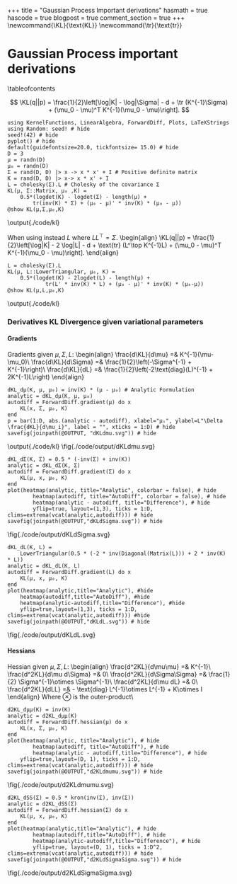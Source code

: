 +++
title = "Gaussian Process Important derivations"
hasmath = true
hascode = true
blogpost = true
comment_section = true
+++
\newcommand{\KL}{\text{KL}}
\newcommand{\tr}{\text{tr}}
# Gaussian Process important derivations

\tableofcontents <!-- you can use \toc as well -->


$$
	\KL(q||p) = \frac{1}{2}\left[\log|K| - \log|\Sigma| - d + \tr (K^{-1}\Sigma) + (\mu_0 - \mu)^T K^{-1}(\mu_0 - \mu)\right].
$$



```julia:./code/kl
using KernelFunctions, LinearAlgebra, ForwardDiff, Plots, LaTeXStrings
using Random: seed! # hide
seed!(42) # hide
pyplot() # hide
default(guidefontsize=20.0, tickfontsize= 15.0) # hide
D = 3
μ = randn(D)
μ₀ = randn(D)
Σ = rand(D, D) |> x -> x * x' + I # Positive definite matrix
K = rand(D, D) |> x-> x * x' + I
L = cholesky(Σ).L # Cholesky of the covariance Σ
KL(μ, Σ::Matrix, μ₀ ,K) =
	0.5*(logdet(K) - logdet(Σ) - length(μ) +
		tr(inv(K) * Σ) + (μ₀ - μ)' * inv(K) * (μ₀ - μ))
@show KL(μ,Σ,μ₀,K)
```

\output{./code/kl}

When using instead $L$ where $LL^\top = \Sigma$.
\begin{align}
\KL(q||p) = \frac{1}{2}\left[\log|K| - 2 \log|L| - d + \text{tr} (L^\top K^{-1}L) + (\mu_0 - \mu)^T K^{-1}(\mu_0 - \mu)\right].
\end{align}

```julia:./code/kl
L = cholesky(Σ).L
KL(μ, L::LowerTriangular, μ₀, K) =
 	0.5*(logdet(K) - 2logdet(L) - length(μ) +
			tr(L' * inv(K) * L) + (μ₀ - μ)' * inv(K) * (μ₀-μ))
@show KL(μ,L,μ₀,K)
```
\output{./code/kl}

### Derivatives KL Divergence given variational parameters
#### Gradients
Gradients given $\mu,\Sigma,L$:
\begin{align}
\frac{d\KL}{d\mu} =& K^{-1}(\mu-\mu_0)\\
\frac{d\KL}{d\Sigma} =& \frac{1}{2}\left(-\Sigma^{-1} + K^{-1}\right)\\
\frac{d\KL}{dL} =& \frac{1}{2}\left(-2\text{diag}(L)^{-1} + 2K^{-1}L\right)
\end{align}
```julia:./code/kl
dKL_dμ(K, μ, μ₀) = inv(K) * (μ - μ₀) # Analytic Formulation
analytic = dKL_dμ(K, μ, μ₀)
autodiff = ForwardDiff.gradient(μ) do x
	KL(x, Σ, μ₀, K)
end
p = bar(1:D, abs.(analytic - autodiff), xlabel="μᵢ", ylabel=L"\Delta \frac{dKL}{d\mu_i}", label = "", xticks = 1:D) # hide
savefig(joinpath(@OUTPUT, "dKLdmu.svg")) # hide
```
\output{./code/kl}
\fig{./code/output/dKLdmu.svg}

```julia:./code/kl
dKL_dΣ(K, Σ) = 0.5 * (-inv(Σ) + inv(K))
analytic = dKL_dΣ(K, Σ)
autodiff = ForwardDiff.gradient(Σ) do x
	KL(μ, x, μ₀, K)
end
plot(heatmap(analytic, title="Analytic", colorbar = false), # hide
 		heatmap(autodiff, title="AutoDiff", colorbar = false), # hide
		heatmap(analytic - autodiff, title="Difference"), # hide
		yflip=true, layout=(1,3), ticks = 1:D, clims=extrema(vcat(analytic,autodiff))) # hide
savefig(joinpath(@OUTPUT,"dKLdSigma.svg")) # hide
```
\fig{./code/output/dKLdSigma.svg}

```julia:./code/kl
dKL_dL(K, L) =
	LowerTriangular(0.5 * (-2 * inv(Diagonal(Matrix(L))) + 2 * inv(K) * L))
analytic = dKL_dL(K, L)
autodiff = ForwardDiff.gradient(L) do x
	KL(μ, x, μ₀, K)
end
plot(heatmap(analytic,title="Analytic"), #hide
	heatmap(autodiff,title="AutoDiff"), #hide
	heatmap(analytic-autodiff,title="Difference"), #hide
	yflip=true,layout=(1,3), ticks = 1:D, clims=extrema(vcat(analytic,autodiff))) #hide
savefig(joinpath(@OUTPUT,"dKLdL.svg")) # hide
```
\fig{./code/output/dKLdL.svg}

#### Hessians
Hessian given $\mu,\Sigma,L$:
\begin{align}
\frac{d^2KL}{d\mu\mu} =& K^{-1}\\
\frac{d^2KL}{d\mu d\Sigma} =& 0\\
\frac{d^2KL}{d\Sigma\Sigma} =& \frac{1}{2} \Sigma^{-1}\otimes \Sigma^{-1}\\
\frac{d^2KL}{d\mu dL} =& 0\\
\frac{d^2KL}{dLL} =& - \text{diag} L^{-1}\otimes L^{-1} + K\otimes I
\end{align}
Where $\otimes$ is the outer-product\\

```julia:./code/kl
d2KL_dμμ(K) = inv(K)
analytic = d2KL_dμμ(K)
autodiff = ForwardDiff.hessian(μ) do x
	KL(x, Σ, μ₀, K)
end
plot(heatmap(analytic, title="Analytic"), # hide
		heatmap(autodiff, title="AutoDiff"), # hide
		heatmap(analytic - autodiff,title="Difference"), # hide
	yflip=true,layout=(D, 1), ticks = 1:D, clims=extrema(vcat(analytic,autodiff))) # hide
savefig(joinpath(@OUTPUT,"d2KLdmumu.svg")) # hide
```
\fig{./code/output/d2KLdmumu.svg}

```julia:./code/kl
d2KL_dSS(Σ) = 0.5 * kron(inv(Σ), inv(Σ))
analytic = d2KL_dSS(Σ)
autodiff = ForwardDiff.hessian(Σ) do x
	KL(μ, x, μ₀, K)
end
plot(heatmap(analytic,title="Analytic"), # hide
		heatmap(autodiff,title="AutoDiff"), # hide
		heatmap(analytic-autodiff,title="Difference"), # hide
		yflip=true, layout=(D, 1), ticks = 1:D^2, clims=extrema(vcat(analytic,autodiff))) # hide
savefig(joinpath(@OUTPUT,"d2KLdSigmaSigma.svg")) # hide
```

\fig{./code/output/d2KLdSigmaSigma.svg}

<!--
### Derivatives KL Divergence given hyperparameters

Let $\theta$ be an hyperparameter (involved in computing $K$)

#### Gradients
\begin{align}
	\frac{d\KL}{d\theta_i} =& \frac{1}{2}\left[ \tr(K^{-1}J_i) + \tr\left(-K^{-1}J_iK^{-1}\underbrace{\left(\Sigma+(\mu_0-\mu)(\mu_0-\mu)^\top\right)}_{:=X}\right) \right]\\
	=& \frac{1}{2}\tr\left(K^{-1}J_i\left(I-K^{-1}X\right)\right)\\
	=& \frac{1}{2}\tr\left(J_i\underbrace{\left(I-K^{-1}X\right)K^{-1}}_{\text{precomputable}:=A}\right)
\end{align}

Where $J_i=\frac{dK}{d\theta_i}$ -->
